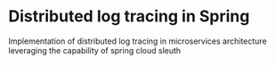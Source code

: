 # Distributed log tracing in Spring
Implementation of distributed log tracing in microservices architecture leveraging the capability of spring cloud sleuth 
